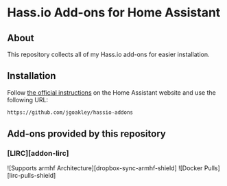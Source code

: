 # Hass.io Add-ons for Home Assistant

## About

This repository collects all of my Hass.io add-ons for easier installation.

## Installation

Follow [the official instructions](https://home-assistant.io/hassio/installing_third_party_addons/) on the Home Assistant website and use the following URL:
```txt
https://github.com/jgoakley/hassio-addons
```

## Add-ons provided by this repository

### [LIRC][addon-lirc]

![Supports armhf Architecture][dropbox-sync-armhf-shield]
![Docker Pulls][lirc-pulls-shield]
